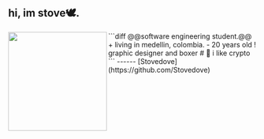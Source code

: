## hi, im stove🕊️.

<img align="left" height="200" src="https://media.giphy.com/media/ao9DUiTKH60XS/giphy.gif"/>
```diff
@@software engineering student.@@
+ living in medellin, colombia.
- 20 years old
! graphic designer and boxer
# 📖 i like crypto 
```
------
[Stovedove](https://github.com/Stovedove)